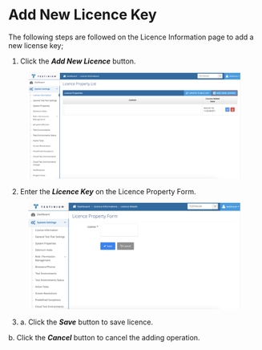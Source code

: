 # Add New Licence Key

The following steps are followed on the Licence Information page to add a new license key;

1. Click the _**Add New Licence**_ button.

<figure><img src="../../../.gitbook/assets/License - Add License.png" alt=""><figcaption></figcaption></figure>

2. Enter the _**Licence Key**_ on the Licence Property Form.

<figure><img src="../../../.gitbook/assets/Screenshot 2025-02-12 at 13.25.06.png" alt=""><figcaption></figcaption></figure>

3. a. Click the _**Save**_ button to save licence.

&#x20;      b. Click the _**Cancel**_ button to cancel the adding operation.

